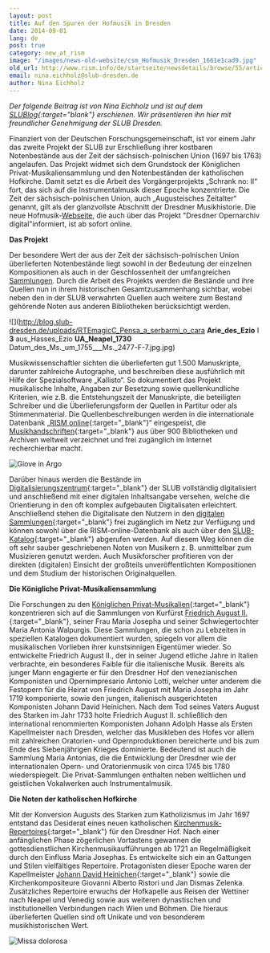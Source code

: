 ```yaml
---
layout: post
title: Auf den Spuren der Hofmusik in Dresden
date: 2014-09-01
lang: de
post: true
category: new_at_rism
image: "/images/news-old-website/csm_Hofmusik_Dresden_1661e1cad9.jpg"
old_url: http://www.rism.info/de/startseite/newsdetails/browse/55/article/64/on-the-trail-of-the-music-at-the-dresden-court.html
email: nina.eichholz@slub-dresden.de
author: Nina Eichholz
---
```


_Der folgende Beitrag ist von Nina Eichholz und ist auf dem [SLUBlog](https://blog.slub-dresden.de/beitrag/2014/08/19/auf-den-spuren-der-hofmusik-in-dresden/){:target="_blank"}_ erschienen. Wir präsentieren ihn hier mit freundlicher Genehmigung der SLUB Dresden._


Finanziert von der Deutschen Forschungsgemeinschaft, ist vor einem Jahr das zweite Projekt der SLUB zur Erschließung ihrer kostbaren Notenbestände aus der Zeit der sächsisch-polnischen Union (1697 bis 1763) angelaufen. Das Projekt widmet sich dem Grundstock der Königlichen Privat-Musikaliensammlung und den Notenbeständen der katholischen Hofkirche. Damit setzt es die Arbeit des Vorgängerprojekts „Schrank no: II“ fort, das sich auf die Instrumentalmusik dieser Epoche konzentrierte. Die Zeit der sächsisch-polnischen Union, auch „Augusteisches Zeitalter“ genannt, gilt als der glanzvollste Abschnitt der Dresdner Musikhistorie. Die neue Hofmusik-[Webseite](http://hofmusik.slub-dresden.de/en/), die auch über das Projekt "Dresdner Opernarchiv digital"informiert, ist ab sofort online.

**Das Projekt**

Der besondere Wert der aus der Zeit der sächsisch-polnischen Union überlieferten Notenbestände liegt sowohl in der Bedeutung der einzelnen Kompositionen als auch in der Geschlossenheit der umfangreichen [Sammlungen](http://hofmusik.slub-dresden.de/en/themen/hofkirche-koenigliche-privat-musikaliensammlung/der-bestand/). Durch die Arbeit des Projekts werden die Bestände und ihre Quellen nun in ihrem historischen Gesamtzusammenhang sichtbar, wobei neben den in der SLUB verwahrten Quellen auch weitere zum Bestand gehörende Noten aus anderen Bibliotheken berücksichtigt werden.

![](http://blog.slub-dresden.de/uploads/RTEmagicC_Pensa_a_serbarmi_o_cara __Arie_des_Ezio__ I __3__ aus_Hasses_Ezio __UA_Neapel_1730__ Datum_des_Ms._um_1755___Ms._2477-F-7.jpg.jpg)

Musikwissenschaftler sichten die überlieferten gut 1.500 Manuskripte, darunter zahlreiche Autographe, und beschreiben diese ausführlich mit Hilfe der Spezialsoftware „Kallisto“. So dokumentiert das Projekt musikalische Inhalte, Angaben zur Besetzung sowie quellenkundliche Kriterien, wie z.B. die Entstehungszeit der Manuskripte, die beteiligten Schreiber und die Überlieferungsform der Quellen in Partitur oder als Stimmenmaterial. Die Quellenbeschreibungen werden in die internationale Datenbank „[RISM online](https://opac.rism.info/){:target="_blank"}“ eingespeist, die [Musikhandschriften](http://www.slub-dresden.de/sammlungen/musik/musikhandschriften-und-alte-drucke/){:target="_blank"} aus über 900 Bibliotheken und Archiven weltweit verzeichnet und frei zugänglich im Internet recherchierbar macht.

![Giove in Argo](http://blog.slub-dresden.de/fileadmin/groups/slubsite/Blog/Giove_in_Argo_Lotti_01.jpg)

Darüber hinaus werden die Bestände im [Digitalisierungszentrum](http://www.slub-dresden.de/ueber-uns/ddz/){:target="_blank"} der SLUB vollständig digitalisiert und anschließend mit einer digitalen Inhaltsangabe versehen, welche die Orientierung in den oft komplex aufgebauten Digitalisaten erleichtert. Anschließend stehen die Digitalisate den Nutzern in den [digitalen Sammlungen](http://digital.slub-dresden.de/kollektionen/){:target="_blank"} frei zugänglich im Netz zur Verfügung und können sowohl über die RISM-online-Datenbank als auch über den [SLUB-Katalog](http://www.slub-dresden.de/recherche/){:target="_blank"} abgerufen werden. Auf diesem Weg können die oft sehr sauber geschriebenen Noten von Musikern z. B. unmittelbar zum Musizieren genutzt werden. Auch Musikforscher profitieren von der direkten (digitalen) Einsicht der großteils unveröffentlichten Kompositionen und dem Studium der historischen Originalquellen.


**Die Königliche Privat-Musikaliensammlung**

Die Forschungen zu den [Königlichen Privat-Musikalien](https://hofmusik.slub-dresden.de/themen/hofkirche-koenigliche-privat-musikaliensammlung/){:target="_blank"} konzentrieren sich auf die Sammlungen von Kurfürst [Friedrich August II.](http://de.wikipedia.org/wiki/August_III._%28Polen%29){:target="_blank"}, seiner Frau Maria Josepha und seiner Schwiegertochter Maria Antonia Walpurgis. Diese Sammlungen, die schon zu Lebzeiten in speziellen Katalogen dokumentiert wurden, spiegeln vor allem die musikalischen Vorlieben ihrer kunstsinnigen Eigentümer wieder. So entwickelte Friedrich August II., der in seiner Jugend etliche Jahre in Italien verbrachte, ein besonderes Faible für die italienische Musik. Bereits als junger Mann engagierte er für den Dresdner Hof den venezianischen Komponisten und Opernimpresario Antonio Lotti, welcher unter anderem die Festopern für die Heirat von Friedrich August mit Maria Josepha im Jahr 1719 komponierte, sowie den jungen, italienisch ausgerichteten Komponisten Johann David Heinichen. Nach dem Tod seines Vaters August des Starken im Jahr 1733 holte Friedrich August II. schließlich den international renommierten Komponisten Johann Adolph Hasse als Ersten Kapellmeister nach Dresden, welcher das Musikleben des Hofes vor allem mit zahlreichen Oratorien- und Opernproduktionen bereicherte und bis zum Ende des Siebenjährigen Krieges dominierte. Bedeutend ist auch die Sammlung Maria Antonias, die die Entwicklung der Dresdner wie der internationalen Opern- und Oratorienmusik von circa 1745 bis 1780 wiederspiegelt. Die Privat-Sammlungen enthalten neben weltlichen und geistlichen Vokalwerken auch Instrumentalmusik.

**Die Noten der katholischen Hofkirche**

Mit der Konversion Augusts des Starken zum Katholizismus im Jahr 1697 entstand das Desiderat eines neuen katholischen [Kirchenmusik-Repertoires](https://hofmusik.slub-dresden.de/themen/hofkirche-koenigliche-privat-musikaliensammlung/){:target="_blank"} für den Dresdner Hof. Nach einer anfänglichen Phase zögerlichen Vortastens gewannen die gottesdienstlichen Kirchenmusikaufführungen ab 1721 an Regelmäßigkeit durch den Einfluss Maria Josephas. Es entwickelte sich ein an Gattungen und Stilen vielfältiges Repertoire. Protagonisten dieser Epoche waren der Kapellmeister [Johann David Heinichen](http://de.wikipedia.org/wiki/Johann_David_Heinichen){:target="_blank"} sowie die Kirchenkompositeure Giovanni Alberto Ristori und Jan Dismas Zelenka. Zusätzliches Repertoire erwuchs der Hofkapelle aus Reisen der Wettiner nach Neapel und Venedig sowie aus weiteren dynastischen und institutionellen Verbindungen nach Wien und Böhmen. Die hieraus überlieferten Quellen sind oft Unikate und von besonderem musikhistorischen Wert.

![Missa dolorosa](https://blog.slub-dresden.de/fileadmin/_processed_/1/c/csm_Caldara_Missa_dolorosa_40679b0297.jpg)
